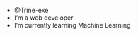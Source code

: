 -  @Trine-exe
- I’m a web developer
- I’m currently learning Machine Learning

<!---
Trine-exe/Trine-exe is a ✨ special ✨ repository because its `README.md` (this file) appears on your GitHub profile.
You can click the Preview link to take a look at your changes.
--->

